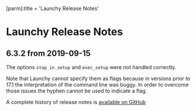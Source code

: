 [parm]:title             = 'Launchy Release Notes'

# Launchy Release Notes

## 6.3.2 from 2019-09-15

The options `stop_in_setup` and `exec_setup` were not handled correctly.

Note that Launchy cannot specify them as flags because in versions prior to 17.1 the interpretation of the command line was buggy. In order to overcome those issues the hyphen cannot be used to indicate a flag.

A complete history of release notes is [available on GitHub](https://github.com/aplteam/Launchy/releases)